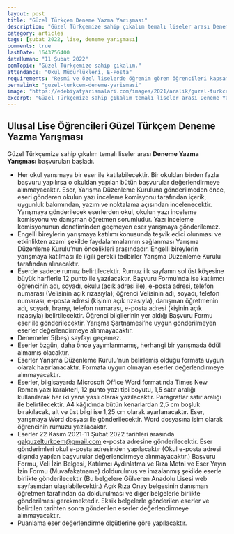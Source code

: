 ```yaml
---
layout: post
title: "Güzel Türkçem Deneme Yazma Yarışması"
description: "Güzel Türkçemize sahip çıkalım temalı liseler arası Deneme Yazma Yarışması başvuruları başladı."
category: articles
tags: [şubat 2022, lise, deneme yarışması]
comments: true
lastDate: 1643756400
dateHuman: "11 Şubat 2022"
comTopic: "Güzel Türkçemize sahip çıkalım."
attendance: "Okul Müdürlükleri, E-Posta"
requirements: "Resmî ve özel liselerde öğrenim gören öğrencileri kapsamaktadır"
permalink: "guzel-turkcem-deneme-yarismasi"
image: "https://edebiyatyarismalari.com/images/2021/aralik/guzel-turkcemiz-deneme-yarismasi.jpg"
excerpt: "Güzel Türkçemize sahip çıkalım temalı liseler arası Deneme Yazma Yarışması başvuruları başladı."
---
```


## Ulusal Lise Öğrencileri Güzel Türkçem Deneme Yazma Yarışması
Güzel Türkçemize sahip çıkalım temalı liseler arası **Deneme Yazma Yarışması** başvuruları başladı.  

- Her okul yarışmaya bir eser ile katılabilecektir. Bir okuldan birden fazla başvuru yapılırsa o okuldan yapılan bütün başvurular değerlendirmeye alınmayacaktır. Eser, Yarışma Düzenleme Kuruluna gönderilmeden önce, eseri gönderen okulun yazı inceleme komisyonu tarafından içerik, uygunluk bakımından, yazım ve noktalama açısından incelenecektir. Yarışmaya gönderilecek eserlerden okul, okulun yazı inceleme komisyonu ve danışman öğretmen sorumludur. Yazı inceleme komisyonunun denetiminden geçmeyen eser yarışmaya gönderilemez.
- Engelli bireylerin yarışmaya katılımı konusunda teşvik edici olunması ve etkinlikten azami şekilde faydalanmalarının sağlanması Yarışma Düzenleme Kurulu’nun öncelikleri arasındadır. Engelli bireylerin yarışmaya katılması ile ilgili gerekli tedbirler Yarışma Düzenleme Kurulu tarafından alınacaktır.
- Eserde sadece rumuz belirtilecektir. Rumuz ilk sayfanın sol üst köşesine büyük harflerle 12 punto ile yazılacaktır. Başvuru Formu’nda ise katılımcı öğrencinin adı, soyadı, okulu (açık adresi ile), e-posta adresi, telefon numarası (Velisinin açık rızasıyla); öğrenci Velisinin adı, soyadı, telefon numarası, e-posta adresi (kişinin açık rızasıyla), danışman öğretmenin adı, soyadı, branşı, telefon numarası, e-posta adresi (kişinin açık rızasıyla) belirtilecektir. Öğrenci bilgilerinin yer aldığı Başvuru Formu eser ile gönderilecektir. Yarışma Şartnamesi’ne uygun gönderilmeyen eserler değerlendirmeye alınmayacaktır.
- Denemeler 5(beş) sayfayı geçemez.
- Eserler özgün, daha önce yayımlanmamış, herhangi bir yarışmada ödül almamış olacaktır.
- Eserler Yarışma Düzenleme Kurulu’nun belirlemiş olduğu formata uygun olarak hazırlanacaktır. Formata uygun olmayan eserler değerlendirmeye alınmayacaktır.
- Eserler, bilgisayarda Microsoft Office Word formatında Times New Roman yazı karakteri, 12 punto yazı tipi boyutu, 1,5 satır aralığı kullanılarak her iki yana yaslı olarak yazılacaktır. Paragraflar satır aralığı ile belirtilecektir. A4 kâğıdında bütün kenarlardan 2,5 cm boşluk bırakılacak, alt ve üst bilgi ise 1,25 cm olarak ayarlanacaktır. Eser, yarışmaya Word dosyası ile gönderilecektir. Word dosyasına isim olarak öğrencinin rumuzu yazılacaktır.
- Eserler 22 Kasım 2021-11 Şubat 2022 tarihleri arasında galguzelturkcem@gmail.com e-posta adresine gönderilecektir. Eser gönderimleri okul e-posta adresinden yapılacaktır (Okul e-posta adresi dışında yapılan başvurular değerlendirmeye alınmayacaktır.) Başvuru Formu, Veli İzin Belgesi, Katılımcı Aydınlatma ve Rıza Metni ve Eser Yayın İzin Formu (Muvafakatname) doldurulmuş ve imzalanmış şekilde eserle birlikte gönderilecektir (Bu belgelere Gülveren Anadolu Lisesi web sayfasından ulaşılabilecektir.) Açık Rıza Onay belgesinin danışman öğretmen tarafından da doldurulması ve diğer belgelerle birlikte gönderilmesi gerekmektedir. Eksik belgelerle gönderilen eserler ve belirtilen
tarihten sonra gönderilen eserler değerlendirmeye alınmayacaktır.
-  Puanlama eser değerlendirme ölçütlerine göre yapılacaktır.